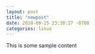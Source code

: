 ```yaml
---
layout: post
title: "newpost"
date: 2018-09-25 23:30:27 -0700
categories: linux
---
```


This is some sample content

